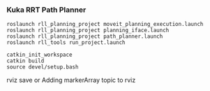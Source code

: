 ### Kuka RRT Path Planner

```
roslaunch rll_planning_project moveit_planning_execution.launch
roslaunch rll_planning_project planning_iface.launch
roslaunch rll_planning_project path_planner.launch
roslaunch rll_tools run_project.launch
```

```
catkin_init_workspace
catkin build
source devel/setup.bash
```


rviz save or Adding markerArray topic to rviz
